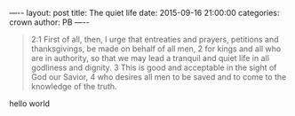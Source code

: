 —--
layout: post
title:  The quiet life
date:   2015-09-16 21:00:00
categories: crown
author: PB
—--

> 2:1 First of all, then, I urge that entreaties and prayers, petitions and thanksgivings, be made on behalf of all men, 2 for kings and all who are in authority, so that we may lead a tranquil and quiet life in all godliness and dignity. 3 This is good and acceptable in the sight of God our Savior, 4 who desires all men to be saved and to come to the knowledge of the truth.

hello world
